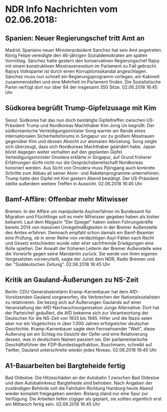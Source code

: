 # NDR Info Nachrichten vom 02.06.2018:


## Spanien: Neuer Regierungschef tritt Amt an
Madrid: 	Spaniens neuer Ministerpräsident Sanchez hat sein Amt angetreten. König Felipe vereidigte den 46-jährigen Sozialdemokraten am späten Vormittag. Sánchez hatte gestern den konservativen Regierungschef Rajoy mit einem konstruktiven Misstrauensvotum im Parlament zu Fall gebracht. Rajoys Volkspartei ist durch einen Korruptionsskandal angeschlagen. Sánchez muss nun schnell ein Regierungsprogramm vorlegen, ein Kabinett zusammenstellen und eine Mehrheit im Parlament finden. Die Sozialistische Partei verfügt dort nur über 84 der insgesamt 350 Sitze. 02.06.2018 16:45 Uhr 

## Südkorea begrüßt Trump-Gipfelzusage mit Kim
Seoul:	Südkorea hat das nun doch bestätigte Gipfeltreffen zwischen US-Präsident Trump und Nordkoreas Machthaber Kim Jong Un begrüßt. Der südkoreanische Verteidigungsminister Song warnte am Rande eines internationalen Sicherheitsforums in Singapur vor zu großem Misstrauen gegenüber Kim und dessen Absicht zur atomaren Abrüstung. Song zeigte sich überzeugt, dass sich Nordkoreas Machthaber geändert habe. Japan blickt dagegen weiter verhalten auf den geplanten Gipfel. Verteidigungsminister Onodera erklärte in Singapur, auf Grund früherer Erfahrungen dürfe nicht nur die Gesprächsbereitschaft Nordkoreas honoriert werden. Aus Sicht von Onodera muss Pjöngjang auch konkrete Schritte zum Abbau all seiner Atom- und Raketenprogramme unternehmen. Trump hatte den Gipfel mit Kim gestern Abend bestätigt. Der US-Präsident stellte außerdem weitere Treffen in Aussicht. 02.06.2018 16:45 Uhr 

## Bamf-Affäre: Offenbar mehr Mitwisser
Bremen: In der Affäre um manipulierte Asylverfahren im Bundesamt für Migration und Flüchtlinge soll es mehr Mitwisser gegeben haben als bisher bekannt. Laut dem Magazin "Der Spiegel" haben sieben Führungskräfte bereits 2014 von massiven Unregelmäßigkeiten in der Bremer Außenstelle des Amtes erfahren. Demnach empfahl schon damals ein Bamf-Beamter eine Prüfung, ob in einer Reihe von verdächtigen Asyl-Fällen nach Recht und Gesetz entschieden wurde oder eher sachfremde Erwägungen eine Rolle spielten. Der Anwalt der früheren Leiterin der Bremer Außenstelle wies die Vorwürfe gegen seine Mandantin zurück. Sie werde von ihren eigenen Vorgesetzten vorverurteilt, sagte der Jurist dem NDR, Radio Bremen und der "Süddeutschen Zeitung". 02.06.2018 16:45 Uhr 

## Kritik an Gauland-Äußerungen zu NS-Zeit
Berlin:	CDU-Generalsekretärin Kramp-Karrenbauer hat dem AfD-Vorsitzenden Gauland vorgeworfen, die Verbrechen der Nationalsozialisten zu relativieren. Sie bezog sich auf Äußerungen Gaulands auf einer Veranstaltung der AfD-Nachwuchsorganisation Junge Alternative. Dort hat der Parteichef geäußert, die AfD bekenne sich zur Verantwortung der Deutschen für die NS-Zeit von 1933 bis 1945. Hitler und die Nazis seien aber nur ein Vogelschiss in über 1.000 Jahren erfolgreicher deutscher Geschichte. Kramp-Karrenbauer sagte dem Fernsehsender "Welt", diese Äußerung sei ein Schlag ins Gesicht der Opfer und eine Relativierung dessen, was in deutschem Namen passiert sei. Der parlamentarische Geschäftsführer der FDP-Bundestagsfraktion, Buschmann, schreibt auf Twitter, Gauland unterschreite wieder jedes Niveau. 02.06.2018 16:45 Uhr 

## A1-Bauarbeiten bei Bargteheide fertig
Bad Oldesloe:	Die Hitzeschäden an der Autobahn 1 zwischen Bad Oldesloe und dem Autobahnkreuz Bargteheide sind behoben. Nach Angaben der zuständigen Behörde soll die Fahrbahn Richtung Hamburg heute Abend wieder komplett freigegeben werden. Bislang stand nur eine Spur zur Verfügung. Die Arbeiten liefen zügiger als geplant, sie sollten eigentlich erst am Mittwoch fertig sein. 02.06.2018 16:45 Uhr 
